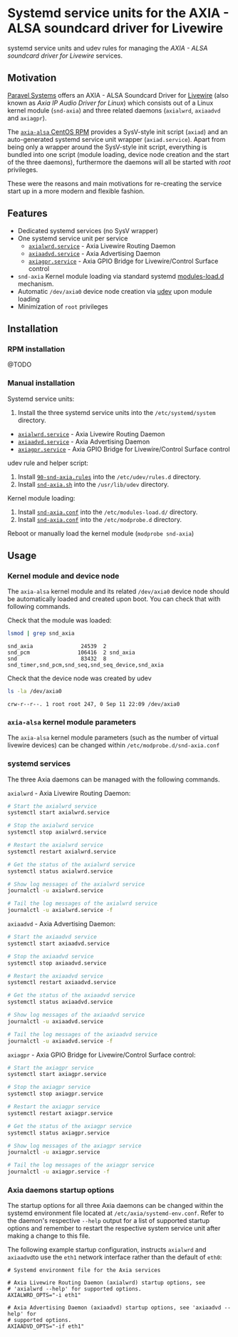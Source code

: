 # Systemd service units for the AXIA - ALSA soundcard driver for Livewire
systemd service units and udev rules for managing the _AXIA - ALSA soundcard driver for Livewire_ services.

## Motivation
[Paravel Systems](http://www.paravelsystems.com/) offers an AXIA - ALSA
Soundcard Driver for
[Livewire](https://www.telosalliance.com/Axia/Livewire-AoIP-Networking) (also
known as _Axia IP Audio Driver for Linux_) which consists out of a Linux kernel
module (`snd-axia`) and three related daemons (`axialwrd`, `axiaadvd` and
`axiagpr`).

The [`axia-alsa` CentOS
RPM](http://download.paravelsystems.com/CentOS/7com/CentOS/) provides a
SysV-style init script (`axiad`) and an auto-generated systemd service unit
wrapper (`axiad.service`). Apart from being only a wrapper around the
SysV-style init script, everything is bundled into one script (module loading,
device node creation and the start of the three daemons), furthermore
the daemons will all be started with _root_ privileges.

These were the reasons and main motivations for re-creating the service start
up in a more modern and flexible fashion.
             
## Features
* Dedicated systemd services (no SysV wrapper)
* One systemd service unit per service
  * [`axialwrd.service`](systemd/axialwrd.service) - Axia Livewire Routing
    Daemon
  * [`axiaadvd.service`](systemd/axiaadvd.service) - Axia Advertising Daemon
  * [`axiagpr.service`](systemd/axiagpr.service) - Axia GPIO Bridge for
    Livewire/Control Surface control
* `snd-axia` Kernel module loading via standard systemd
  [modules-load.d](https://www.freedesktop.org/software/systemd/man/modules-load.d.html)
  mechanism.
* Automatic `/dev/axia0` device node creation via
  [udev](https://www.freedesktop.org/software/systemd/man/udev.html) upon
  module loading
* Minimization of `root` privileges

## Installation
### RPM installation
@TODO

### Manual installation
Systemd service units:
1. Install the three systemd service units into the `/etc/systemd/system`
   directory.  
  * [`axialwrd.service`](systemd/axialwrd.service) - Axia Livewire Routing
    Daemon
  * [`axiaadvd.service`](systemd/axiaadvd.service) - Axia Advertising Daemon
  * [`axiagpr.service`](systemd/axiagpr.service) - Axia GPIO Bridge for
    Livewire/Control Surface control

udev rule and helper script:
1. Install [`90-snd-axia.rules`](udev/90-snd-axia.rules) into the
   `/etc/udev/rules.d` directory.
2. Install [`snd-axia.sh`](udev/snd-axia.sh) into the `/usr/lib/udev`
   directory.

Kernel module loading:
1. Install [`snd-axia.conf`](modules-load.d/snd-axia.conf) into the
   `/etc/modules-load.d/` directory.
2. Install [`snd-axia.conf`](modprobe.d/snd-axia.conf) into the
   `/etc/modprobe.d` directory.

Reboot or manually load the kernel module (`modprobe snd-axia`)

## Usage
### Kernel module and device node
The `axia-alsa` kernel module and its related `/dev/axia0` device node should
be automatically loaded and created upon boot. You can check that with
following commands.

Check that the module was loaded:
```bash
lsmod | grep snd_axia
```
```
snd_axia               24539  2 
snd_pcm               106416  2 snd_axia
snd                    83432  8 snd_timer,snd_pcm,snd_seq,snd_seq_device,snd_axia
```

Check that the device node was created by udev
```bash
ls -la /dev/axia0
```
```
crw-r--r--. 1 root root 247, 0 Sep 11 22:09 /dev/axia0
```

### `axia-alsa` kernel module parameters
The `axia-alsa` kernel module parameters (such as the number of virtual
livewire devices) can be changed within `/etc/modprobe.d/snd-axia.conf`

### systemd services
The three Axia daemons can be managed with the following commands.

`axialwrd` - Axia Livewire Routing Daemon:
```bash
# Start the axialwrd service
systemctl start axialwrd.service

# Stop the axialwrd service
systemctl stop axialwrd.service

# Restart the axialwrd service
systemctl restart axialwrd.service

# Get the status of the axialwrd service
systemctl status axialwrd.service

# Show log messages of the axialwrd service
journalctl -u axialwrd.service

# Tail the log messages of the axialwrd service
journalctl -u axialwrd.service -f
```

`axiaadvd` - Axia Advertising Daemon:
```bash
# Start the axiaadvd service
systemctl start axiaadvd.service

# Stop the axiaadvd service
systemctl stop axiaadvd.service

# Restart the axiaadvd service
systemctl restart axiaadvd.service

# Get the status of the axiaadvd service
systemctl status axiaadvd.service

# Show log messages of the axiaadvd service
journalctl -u axiaadvd.service

# Tail the log messages of the axiaadvd service
journalctl -u axiaadvd.service -f
```

`axiagpr` - Axia GPIO Bridge for Livewire/Control Surface control:
```bash
# Start the axiagpr service
systemctl start axiagpr.service

# Stop the axiagpr service
systemctl stop axiagpr.service

# Restart the axiagpr service
systemctl restart axiagpr.service

# Get the status of the axiagpr service
systemctl status axiagpr.service

# Show log messages of the axiagpr service
journalctl -u axiagpr.service

# Tail the log messages of the axiagpr service
journalctl -u axiagpr.service -f
```

### Axia daemons startup options
The startup options for all three Axia daemons can be changed within the
systemd environment file located at `/etc/axia/systemd-env.conf`. Refer to the
daemon's respective `--help` output for a list of supported startup options and
remember to restart the respective system service unit after making a change to
this file.

The following example startup configuration, instructs `axialwrd` and `axiaadvd`to use  the `eth1` network interface rather than the default of `eth0`:
```
# Systemd environment file for the Axia services

# Axia Livewire Routing Daemon (axialwrd) startup options, see
# 'axialwrd --help' for supported options.
AXIALWRD_OPTS="-i eth1"

# Axia Advertising Daemon (axiaadvd) startup options, see 'axiaadvd --help' for
# supported options.
AXIAADVD_OPTS="-if eth1"
```
